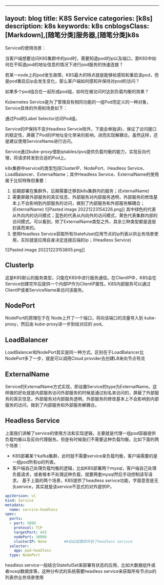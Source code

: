 
---
layout: blog
title: K8S Service
categories: [k8s]
description: k8s
keywords: k8s
cnblogsClass: \[Markdown\],\[随笔分类\]服务器,\[随笔分类\]k8s
---

Service的使用场景：

当客户端想要访问K8S集群中的pod时，需要知道pod的ip以及端口，那K8S中如何在不知道pod的地址信息的情况下进行pod服务的快速连接？

若某一node上的pod发生故障，K8S最大的特点就是能够给感知和重启该pod，但是pod重启后ip会发生变化，那么客户端如何感知并保持对pod的访问？

如果多个pod组合在一起形成pod组，如何在被访问时达到负载均衡的效果？

Kubernetes Service是为了管理具有相同功能的一组Pod而定义的一种对象，Service具体的作用和场景如下：

通过Pod的Label Selector访问Pod组。

Service的IP保持不变(Headless Servcie除外，下面会单独讲)，保证了访问接口的稳定性，屏蔽了Pod的IP地址变化带来的影响，进而实现解耦合。虽然这样，还是建议使用ServiceName进行访问。

Service通过kube-proxy借助iptables/ipvs提供负载均衡的能力，实现反向代理，将请求转发到合适的Pod上。



k8s集群中service的类型包括ClusterIP、NodePort、Headless Service、LoadBalancer、ExternalName；其中Headless Service、ExternalName的使用属于比较特殊但重要：

1.  前期部署在集群外，后期需要迁移到k8s集群内的服务；(ExternalName)
2.  需要屏蔽外部服务的真实信息，外部服务对内部服务透明，外部服务的修改基本上不会影响到内部服务的访问，做到了内部服务和外部服务解耦合；(ExternalName)
![[Pasted image 20221223154226.png]]
其中绿色的代表从外向内的访问模式；蓝色的代表从内向外的访问模式，黄色代表集群内部的访问模式。可以看到，除了ExternalName类型之外，其余三种类型都是逐层封装而来的。
3.  使用Headless Service获取所有Statefulset应用节点的ip列表以供业务场景使用，实际就是应用自身决定连接后端的ip；(Headless Service)

![[Pasted image 20221223153805.png]]

## ClusterIp 
这是K8S默认的服务类型，只能在K8S中进行服务通信。在ClientIP中，K8S会在Service创建完毕后提供一个内部IP作为ClientIP属性，K8S内部服务可以通过ClientIP或者ServiceName来访问该服务。

## NodePort 
NodePort的原理在于在 Node上开了一个端口，将向该端口的流量导入到 kube-proxy，然后由 kube-proxy进一步到给对应的 pod。
## LoadBalancer 
LoadBalancer和NodePort其实是同一种方式。区别在于LoadBalancer比NodePort多了一步，就是可以调用Cloud provider去创建LB来向节点导流
## ExternalName
Service的ExternalName方式实现，即设置Service的type为ExternalName。这样做的好处就是内部服务访问外部服务的时候是通过别名来访问的，屏蔽了外部服务的真实信息，外部服务对内部服务透明，外部服务的修改基本上不会影响到内部服务的访问，做到了内部服务和外部服务解耦合。

## Headless Service
上面我们讲解了service的使用方法和实现逻辑，主要就是代理一组pod容器提供负载均衡以及反向代理服务。但是有时候我们不需要这种负载均衡，比如下面的两个场景：
-   K8S部署某个kafka集群，此时就不需要service来负载均衡，客户端需要的是一组pod所有ip的列表。
-   客户端自己处理负载均衡的逻辑，比如K8S部署两个mysql，客户端自己处理负载请求，或者根本不处理这种负载，就要两套mysql然后手动控制读写请求。
基于上面的两个场景，K8S提供了headless serivce功能，字面意思是无头service，其实就是该service不显式的对外提供IP。
```yaml
apiVersion: v1
kind: Service
metadata:
  name: service-headless
spec:
  ports:
  - port: 3000
    protocol: TCP
    targetPort: 443
    nodePort: 30080    
    clusterIP: None        ##如此配置即开启了headless serivce
  selector:
    app: pod-headless
  type: NodePort
```

headless service一般结合StatefulSet来部署有状态的应用，比如大数据组件或者nosql数据库等，这种分布式的系统需要headless service来获取所有节点ip的列表供业务场景使用